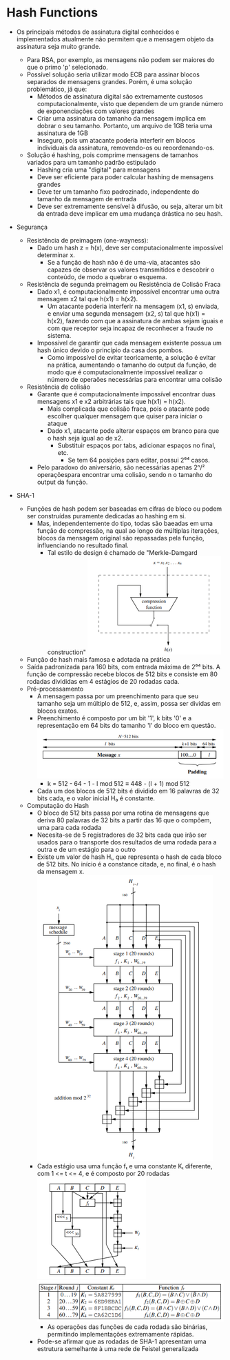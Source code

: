 # Hash Functions

- Os principais métodos de assinatura digital conhecidos e 
implementados atualmente não permitem que a mensagem objeto
da assinatura seja muito grande.
    - Para RSA, por exemplo, as mensagens não podem ser maiores
    do que o primo 'p' selecionado.
    - Possível solução seria utilizar modo ECB para assinar
    blocos separados de mensagens grandes. Porém, é uma solução
    problemático, já que:
        - Métodos de assinatura digital são extremamente custosos
        computacionalmente, visto que dependem de um grande 
        número de exponenciações com valores grandes
        - Criar uma assinatura do tamanho da mensagem implica
        em dobrar o seu tamanho. Portanto, um arquivo de 1GB
        teria uma assinatura de 1GB
        - Inseguro, pois um atacante poderia interferir em
        blocos individuais da assinatura, removendo-os ou
        reoordenando-os.
    - Solução é hashing, pois comprime mensagens de tamanhos
    variados para um tamanho padrão estipulado
        - Hashing cria uma "digital" para mensagens
        - Deve ser eficiente para poder calcular hashing de 
        mensagens grandes
        - Deve ter um tamanho fixo padrozinado, independente
        do tamanho da mensagem de entrada
        - Deve ser extremamente sensível à difusão, ou seja, 
        alterar um bit da entrada deve implicar em uma mudança
        drástica no seu hash.

- Segurança
    - Resistência de preimagem (one-wayness):
        - Dado um hash z = h(x), deve ser computacionalmente
        impossível determinar x. 
            - Se a função de hash não é de uma-via, atacantes são 
            capazes de observar os valores transmitidos e descobrir
            o conteúdo, de modo a quebrar o esquema.
    - Resistência de segunda preimagem ou Resistência de Colisão Fraca
        - Dado x1, é computacionalmente impossível encontrar uma
        outra mensagem x2 tal que h(x1) = h(x2).
            - Um atacante poderia interferir na mensagem (x1, s) 
            enviada, e enviar uma segunda mensagem (x2, s) tal que 
            h(x1) = h(x2), fazendo com que a assinatura de ambas 
            sejam iguais e com que receptor seja incapaz de reconhecer
            a fraude no sistema.
        - Impossível de garantir que cada mensagem existente possua 
        um hash único devido o princípio da casa dos pombos.
            - Como impossível de evitar teoricamente, a solução é
            evitar na prática, aumentando o tamanho do output da função,
            de modo que é computacionalmente impossível realizar o
            número de operaões necessárias para encontrar uma colisão
    - Resistência de colisão
        - Garante que é computacionalmente impossível encontrar duas 
        mensagens x1 e x2 arbitrárias tais que h(x1) = h(x2).
            - Mais complicada que colisão fraca, pois o atacante pode
            escolher qualquer mensagem que quiser para iniciar o ataque
            - Dado x1, atacante pode alterar espaços em branco para 
            que o hash seja igual ao de x2.
                - Substituir espaços por tabs, adicionar espaços no 
                final, etc.
                    - Se tem 64 posições para editar, possui 2⁶⁴ casos.
        - Pelo paradoxo do aniversário, são necessárias apenas 2ⁿ/² 
        operaçõespara encontrar uma colisão, sendo n o tamanho do 
        output da função.

- SHA-1
    - Funções de hash podem ser baseadas em cifras de bloco ou podem
    ser construídas puramente dedicadas ao hashing em si.
        - Mas, independentemente do tipo, todas são baeadas em uma
        função de compressão, na qual ao longo de múltiplas iterações,
        blocos da mensagem original são repassadas pela função, 
        influenciando no resultado final. 
            - Tal estilo de design é chamado de "Merkle-Damgard construction"
        ![](./assets/merkle-damgard.png)
    - Função de hash mais famosa e adotada na prática
    - Saída padronizada para 160 bits, com entrada máxima de 2⁶⁴ bits. 
    A função de compressão recebe blocos de 512 bits e consiste em 80 
    rodadas divididas em 4 estágios de 20 rodadas cada.
    - Pré-processamento
        - A mensagem passa por um preenchimento para que seu tamanho
        seja um múltiplo de 512, e, assim, possa ser dividas em blocos
        exatos.
        - Preenchimento é composto por um bit '1', k bits '0' e a 
        representação em 64 bits do tamanho 'l' do bloco em questão.
            ![](./assets/padding.png)
            - k = 512 - 64 - 1 - l mod 512 ≡ 448 - (l + 1) mod 512
        - Cada um dos blocos de 512 bits é dividido em 16 palavras
        de 32 bits cada, e o valor inicial H₀ é constante.
    - Computação do Hash
        - O bloco de 512 bits passa por uma rotina de mensagens que 
        deriva 80 palavras de 32 bits a partir das 16 que o compõem,
        uma para cada rodada
        - Necesita-se de 5 registradores de 32 bits cada que irão ser
        usados para o transporte dos resultados de uma rodada para a 
        outra e de um estágio para o outro
        - Existe um valor de hash Hᵢ, que representa o hash de cada
        bloco de 512 bits. No início é a constance citada, e, no final,
        é o hash da mensagem x.
        ![](./assets/compression-function.png)
        - Cada estágio usa uma função fₜ e uma constante Kₜ diferente,
        com 1 <= t <= 4, e é composto por 20 rodadas
        ![](./assets/round-structure.png)
        ![](./assets/functions-and-constants.png)
            - As operações das funções de cada rodada são binárias, 
            permitindo implementações extremamente rápidas.
        - Pode-se afirmar que as rodadas de SHA-1 apresentam uma 
        estrutura semelhante à uma rede de Feistel generalizada